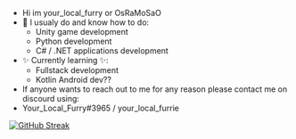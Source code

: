 - Hi im your_local_furry or OsRaMoSaO
- 👀 I usualy do and know how to do:
  * Unity game development
  * Python development
  * C# / .NET applications development
- ✨ Currently learning ✨:
  * Fullstack development
  * Kotlin Android dev??
- If anyone wants to reach out to me for any reason please contact me on discourd using:
- Your_Local_Furry#3965 / your_local_furrie

[![GitHub Streak](https://github-readme-streak-stats-duscwx2ef-osramosao.vercel.app?user=OsRaMoSaO&theme=tokyonight&hide_border=true)](https://git.io/streak-stats)


<!---
OsRaMoSaO/OsRaMoSaO is a ✨ special ✨ repository because its `README.md` (this file) appears on your GitHub profile.
You can click the Preview link to take a look at your changes.
--->
